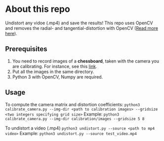 # About this repo
Undistort any vidoe (.mp4) and save the results! This repo uses OpenCV and removes the radial- and tangential-distortion with OpenCV ([Read more here](https://opencv-python-tutroals.readthedocs.io/en/latest/py_tutorials/py_calib3d/py_calibration/py_calibration.html)).

## Prerequisites
1. You need to record images of a **chessboard**, taken with the camera you are calibrating. For instance, see this [link](https://markhedleyjones.com/projects/calibration-checkerboard-collection).
2. Put all the images in the same directory.
3. Python 3 with OpenCV, Numpy are required.

## Usage

To compute the camera matrix and distortion coefficients:
`python3 calibrate_camera.py --img-dir <path to calibration images> --gridsize <two integers specifying grid size>`
Example:
`python3 calibrate_camera.py --img-dir calibration/images --gridsize 5 8`

To undistort a video (.mp4)
`python3 undistort.py --source <path to mp4 video>`
Example:
`python3 undistort.py --source test_video.mp4`
